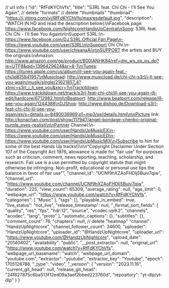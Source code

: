 // url info
{
  "id": "RfFdKYChVfs",
  "title": "S3RL feat. Chi Chi - I'll See You Again",
  // delete "formats"
  // delete "thumbnails"
  "thumbnail": "https://i.ytimg.com/vi/RfFdKYChVfs/maxresdefault.jpg",
  "description": "WATCH IN HD and read the description below(:\nFacebook page: https://www.facebook.com/NightcoreHandsUpCentral\nSong: S3RL feat. Chi Chi - I'll See You Again\n\nSupport S3RL:\n- https://www.facebook.com/DJ.S3RL.Official.Fan.Page\n- https://www.youtube.com/user/S3RL\n\nSupport Chi Chi:\n- https://www.youtube.com/user/chisanaAi\n\nSUPPORT the artists and BUY the originals:\nAmazon: http://www.amazon.com/gp/product/B00IANHK84/ref=dm_ws_sp_ps_dp?ie=UTF8&qid=1396429624&sr=8-1\niTunes: https://itunes.apple.com/us/album/ill-see-you-again-feat.-chi/id815841957\nMusicload: http://www.musicload.de/chi-chi-s3rl/i-ll-see-you-again/musik/single/21621857_4?xtmc=s3rl_i_ll_see_you&xtcr=1\nTrackitdown: https://www.trackitdown.net/track/s3rl-feat-chi-chi/ill-see-you-again-dj-edit/hardcore/6712982.html\nBeatport: http://www.beatport.com/release/ill-see-you-again/1244388\nDJShop: http://www.djshop.de/Download-s3rl-feat-chi-chi-ill-see-you-again/ex/s~details,u~8490036969,p1~mp3/xe/details.html\n\nPicture link: http://konachan.com/post/show/117947/angel-bondage-chenbo-original-purple_eyes-realisti\n\nPartner Channel:\n- https://www.youtube.com/user/HandsUpMusicEX\n- https://www.youtube.com/user/HandsUpMusicED\n- https://www.youtube.com/user/HandsUpMusicMIX\n(Subscribe to him for some of the best Hands Up tracks!)\n\n\"Copyright Disclaimer Under Section 107 of the Copyright Act 1976, allowance is made for \"fair use\" for purposes such as criticism, comment, news reporting, teaching, scholarship, and research. Fair use is a use permitted by copyright statute that might otherwise be infringing. Non-profit, educational or personal use tips the balance in favor of fair use\"",
  "channel_id": "UCNf9hXZAoFHDIj5Buiv7qiw",
  "channel_url": "https://www.youtube.com/channel/UCNf9hXZAoFHDIj5Buiv7qiw",
  "duration": 225,
  "view_count": 65309,
  "average_rating": null,
  "age_limit": 0,
  "webpage_url": "https://www.youtube.com/watch?v=RfFdKYChVfs",
  "categories": [
    "Music"
  ],
  "tags": [],
  "playable_in_embed": true,
  "live_status": "not_live",
  "release_timestamp": null,
  "_format_sort_fields": [
    "quality",
    "res",
    "fps",
    "hdr:12",
    "source",
    "vcodec:vp9.2",
    "channels",
    "acodec",
    "lang",
    "proto"
  ],
  "automatic_captions": {},
  "subtitles": {},
  "comment_count": 76,
  "chapters": null,
  // delete "heatmap"
  "channel": "HandzUpNightcore",
  "channel_follower_count": 34600,
  "uploader": "HandzUpNightcore",
  "uploader_id": "@HandzUpNightcore",
  "uploader_url": "https://www.youtube.com/@HandzUpNightcore",
  "upload_date": "20140402",
  "availability": "public",
  "__post_extractor": null,
  "original_url": "https://www.youtube.com/watch?v=RfFdKYChVfs",
  "webpage_url_basename": "watch",
  "webpage_url_domain": "youtube.com",
  "extractor": "youtube",
  "extractor_key": "Youtube",
  "epoch": 1705128788,
  "_type": "video",
  "_version": {
    "version": "2023.11.16",
    "current_git_head": null,
    "release_git_head": "24f827875c6ba513f12ed09a3aef2bbed223760d",
    "repository": "yt-dlp/yt-dlp"
  }
}
